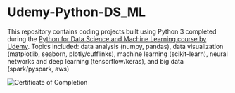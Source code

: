 # Udemy-Python-DS_ML

This repository contains coding projects built using Python 3 completed during the [Python for Data Science and Machine Learning course by Udemy](https://www.udemy.com/course/python-for-data-science-and-machine-learning-bootcamp/). Topics included: data analysis (numpy, pandas), data visualization (matplotlib, seaborn, plotly/cufflinks), machine learning (scikit-learn), neural networks and deep learning (tensorflow/keras), and big data (spark/pyspark, aws)

![Certificate of Completion](https://udemy-certificate.s3.amazonaws.com/image/UC-3be6db93-6e54-4333-91de-c5acfe46fac0.jpg)
